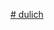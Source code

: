 [# dulich](https://www.figma.com/design/T85FRwXrZJoOGScxV9sMMt/Tour?node-id=0-1&node-type=canvas&t=DTAgVbLY0x0r3UAL-0)
